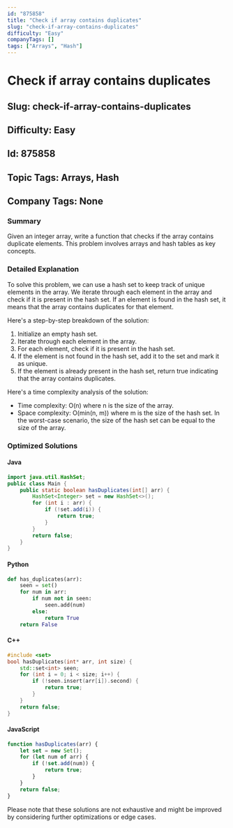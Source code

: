```yaml
---
id: "875858"
title: "Check if array contains duplicates"
slug: "check-if-array-contains-duplicates"
difficulty: "Easy"
companyTags: []
tags: ["Arrays", "Hash"]
---
```


# Check if array contains duplicates
## Slug: check-if-array-contains-duplicates
## Difficulty: Easy
## Id: 875858
## Topic Tags: Arrays, Hash
## Company Tags: None

### Summary
Given an integer array, write a function that checks if the array contains duplicate elements. This problem involves arrays and hash tables as key concepts.

### Detailed Explanation

To solve this problem, we can use a hash set to keep track of unique elements in the array. We iterate through each element in the array and check if it is present in the hash set. If an element is found in the hash set, it means that the array contains duplicates for that element.

Here's a step-by-step breakdown of the solution:

1. Initialize an empty hash set.
2. Iterate through each element in the array.
3. For each element, check if it is present in the hash set.
4. If the element is not found in the hash set, add it to the set and mark it as unique.
5. If the element is already present in the hash set, return true indicating that the array contains duplicates.

Here's a time complexity analysis of the solution:

* Time complexity: O(n) where n is the size of the array.
* Space complexity: O(min(n, m)) where m is the size of the hash set. In the worst-case scenario, the size of the hash set can be equal to the size of the array.

### Optimized Solutions

#### Java
```java
import java.util.HashSet;
public class Main {
    public static boolean hasDuplicates(int[] arr) {
        HashSet<Integer> set = new HashSet<>();
        for (int i : arr) {
            if (!set.add(i)) {
                return true;
            }
        }
        return false;
    }
}
```

#### Python
```python
def has_duplicates(arr):
    seen = set()
    for num in arr:
        if num not in seen:
            seen.add(num)
        else:
            return True
    return False
```

#### C++
```cpp
#include <set>
bool hasDuplicates(int* arr, int size) {
    std::set<int> seen;
    for (int i = 0; i < size; i++) {
        if (!seen.insert(arr[i]).second) {
            return true;
        }
    }
    return false;
}
```

#### JavaScript
```javascript
function hasDuplicates(arr) {
    let set = new Set();
    for (let num of arr) {
        if (!set.add(num)) {
            return true;
        }
    }
    return false;
}
```
Please note that these solutions are not exhaustive and might be improved by considering further optimizations or edge cases.